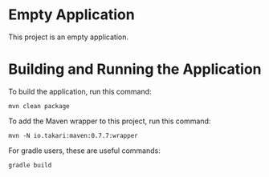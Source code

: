 Empty Application
=================

This project is an empty application.


Building and Running the Application
====================================

To build the application, run this command:

```
mvn clean package
```

To add the Maven wrapper to this project, run this command:

```
mvn -N io.takari:maven:0.7.7:wrapper
```

For gradle users, these are useful commands:

```
gradle build
```